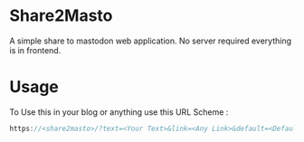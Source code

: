 # Share2Masto

A simple share to mastodon web application. No server required everything is in
frontend.

# Usage
To Use this in your blog or anything use this URL Scheme :

```javascript
https://<share2masto>/?text=<Your Text>&link=<Any Link>&default=<Default Instance Without **http://**>
```
